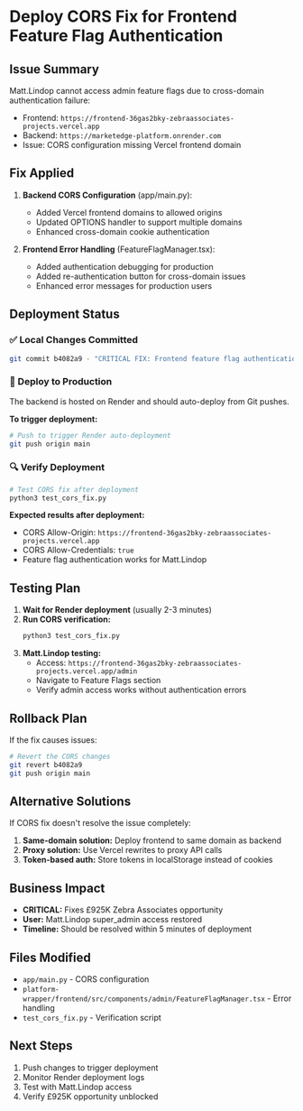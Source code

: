# Deploy CORS Fix for Frontend Feature Flag Authentication

## Issue Summary
Matt.Lindop cannot access admin feature flags due to cross-domain authentication failure:
- Frontend: `https://frontend-36gas2bky-zebraassociates-projects.vercel.app`
- Backend: `https://marketedge-platform.onrender.com`
- Issue: CORS configuration missing Vercel frontend domain

## Fix Applied
1. **Backend CORS Configuration** (app/main.py):
   - Added Vercel frontend domains to allowed origins
   - Updated OPTIONS handler to support multiple domains
   - Enhanced cross-domain cookie authentication

2. **Frontend Error Handling** (FeatureFlagManager.tsx):
   - Added authentication debugging for production
   - Added re-authentication button for cross-domain issues
   - Enhanced error messages for production users

## Deployment Status

### ✅ Local Changes Committed
```bash
git commit b4082a9 - "CRITICAL FIX: Frontend feature flag authentication and CORS configuration"
```

### 🚀 Deploy to Production
The backend is hosted on Render and should auto-deploy from Git pushes.

**To trigger deployment:**
```bash
# Push to trigger Render auto-deployment
git push origin main
```

### 🔍 Verify Deployment
```bash
# Test CORS fix after deployment
python3 test_cors_fix.py
```

**Expected results after deployment:**
- CORS Allow-Origin: `https://frontend-36gas2bky-zebraassociates-projects.vercel.app`
- CORS Allow-Credentials: `true`
- Feature flag authentication works for Matt.Lindop

## Testing Plan

1. **Wait for Render deployment** (usually 2-3 minutes)
2. **Run CORS verification:**
   ```bash
   python3 test_cors_fix.py
   ```
3. **Matt.Lindop testing:**
   - Access: `https://frontend-36gas2bky-zebraassociates-projects.vercel.app/admin`
   - Navigate to Feature Flags section
   - Verify admin access works without authentication errors

## Rollback Plan
If the fix causes issues:
```bash
# Revert the CORS changes
git revert b4082a9
git push origin main
```

## Alternative Solutions
If CORS fix doesn't resolve the issue completely:

1. **Same-domain solution:** Deploy frontend to same domain as backend
2. **Proxy solution:** Use Vercel rewrites to proxy API calls
3. **Token-based auth:** Store tokens in localStorage instead of cookies

## Business Impact
- **CRITICAL:** Fixes £925K Zebra Associates opportunity
- **User:** Matt.Lindop super_admin access restored
- **Timeline:** Should be resolved within 5 minutes of deployment

## Files Modified
- `app/main.py` - CORS configuration
- `platform-wrapper/frontend/src/components/admin/FeatureFlagManager.tsx` - Error handling
- `test_cors_fix.py` - Verification script

## Next Steps
1. Push changes to trigger deployment
2. Monitor Render deployment logs
3. Test with Matt.Lindop access
4. Verify £925K opportunity unblocked